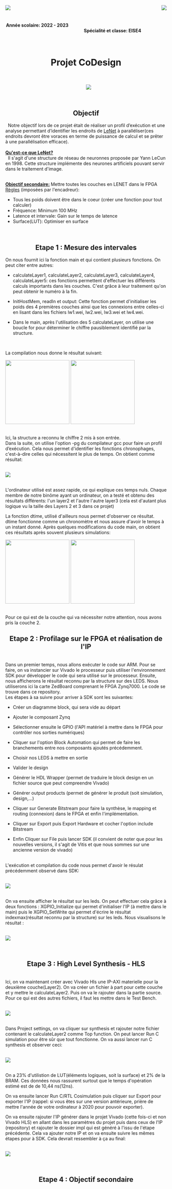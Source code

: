 <p>
  <img src= https://github.com/kibouasteve/CoDesign/assets/71629695/5523b2d0-aeb7-485c-8bdd-dbb5c23ea22e p align="left">
  <img src=https://github.com/kibouasteve/CoDesign/assets/71629695/ee78a014-0f7c-4ffa-82ed-bfce217817c7  p align ="right">
</p>

<br>
<br>

<h4>
  <h4 align ="center">Année scolaire: 2022 - 2023    
  &nbsp &nbsp &nbsp &nbsp &nbsp &nbsp &nbsp &nbsp &nbsp &nbsp &nbsp &nbsp &nbsp &nbsp &nbsp &nbsp &nbsp &nbsp &nbsp &nbsp &nbsp &nbsp &nbsp &nbsp &nbsp &nbsp &nbsp &nbsp &nbsp &nbsp &nbsp &nbsp &nbsp &nbsp     &nbsp &nbsp &nbsp &nbsp &nbsp &nbsp &nbsp &nbsp &nbsp &nbsp &nbsp &nbsp &nbsp &nbsp &nbsp &nbsp &nbsp &nbsp &nbsp &nbsp &nbsp &nbsp &nbsp &nbsp &nbsp &nbsp &nbsp &nbsp &nbsp &nbsp &nbsp &nbsp &nbsp 
  &nbsp &nbsp &nbsp &nbsp
  Spécialité et classe: EISE4
</h4>
<br>
  
<h1>
 <h1 align ="center">Projet CoDesign
</h1>
<br>
  
<p>
  &nbsp &nbsp &nbsp &nbsp &nbsp &nbsp &nbsp &nbsp &nbsp &nbsp &nbsp &nbsp &nbsp &nbsp &nbsp &nbsp &nbsp &nbsp &nbsp &nbsp &nbsp &nbsp &nbsp &nbsp &nbsp &nbsp &nbsp &nbsp
  &nbsp &nbsp &nbsp &nbsp    
  <img src= https://github.com/kibouasteve/CoDesign/assets/71629695/6517e3ec-59d0-44dd-9ef3-2836e5f5c4d5 p align="center">
</p>
  
<br>
 
<h2>
  <h2 align ="center"> Objectif
</h2> 
&nbsp Notre objectif lors de ce projet était de réaliser un profil d’exécution et une analyse permettant d’identifier les endroits de <ins>LeNet</ins> à
paralléliser(ces endroits devront être voraces en terme de puissance de calcul et se prêter à une parallélisation efficace).
<br>
<br>
<strong><ins>Qu'est-ce que LeNet?</ins></strong>
<br>
&nbsp Il s'agit d'une structure de réseau de neuronnes proposée par Yann LeCun en 1998. Cette structure implémente des neurones artificiels pouvant servir dans le traitement d'image.
<br>
<br>
  
<strong><ins>Objectif secondaire:</ins> </strong>Mettre toutes les couches en LENET dans le FPGA
<br>
<ins>Règles</ins> (imposées par l'encadreur):
<br>
 - Tous les poids doivent être dans le coeur (créer une fonction pour tout calculer)
 - Fréquence: Minimum 100 MHz
 - Latence et intervale: Gain sur le temps de latence
 - Surface(LUT): Optimiser en surface
<br>

<h2>
  <h2 align ="center"> Etape 1 : Mesure des intervales
</h2>
 
 On nous fournit ici la fonction main et  qui contient plusieurs fonctions. On peut citer entre autres:
  - calculateLayer1, calculateLayer2, calculateLayer3, calculateLayer4, calculateLayer5: ces fonctions permettent d'effectuer les différents calculs importants dans les couches. C'est grâce à leur traitement qu'on peut obtenir le numéro à la fin.
  
  - InitHostMem, readIn et output: Cette fonction permet d'initialiser les poids des 4 premières couches ainsi que les connexions entre celles-ci en lisant dans les fichiers lw1.wei, lw2.wei, lw3.wei et lw4.wei. 
  
  - Dans le main, après l'utilisation des 5 calculateLayer, on utilise une boucle for pour déterminer le chiffre pausiblement identifié par la structure. 
<br> 
  
  La compilation nous donne le résultat suivant:

<p>
  <img src= https://github.com/kibouasteve/CoDesign/assets/71629695/1b482abb-6018-4e0f-a5f6-ce6becf29f57 width = 200 height=200 >
  <img src=https://github.com/kibouasteve/CoDesign/assets/71629695/1e8140ca-caa4-4e9b-b7ee-eb518ce68cc7 width = 200 height=200 >
</p>
<br>   
Ici, la structure a reconnu le chiffre 2 mis à son entrée. 
<br>  
Dans la suite, on utilise l'option -pg du compilateur gcc pour faire un profil d’exécution. Cela nous permet d'identifier les fonctions chronophages, c'est-à-dire celles qui nécessitent le plus de temps.
On obtient comme résultat:
<br>
<br>
<p>
  <img src= https://github.com/kibouasteve/CoDesign/assets/71629695/40ca7fdb-ae20-4c61-ac23-78dcea659854>
</p>
<br> 
L'ordinateur utilisé est assez rapide, ce qui explique ces temps nuls. Chaque membre de notre binôme ayant un ordinateur, on a testé et obtenu des résultats différents: l'un layer2 et l'autre l'autre layer3 (cela est d'autant plus logique vu la taille des Layers 2 et 3 dans ce projet)
 
La fonction dtime, utilisé d'ailleurs nous permet d'observer ce résultat. dtime fonctionne comme un chronomètre et nous assure d'avoir le temps à un instant donné. Après quelques modifications du code main, on obtient ces résultats après souvent plusieurs simulations:
<br>
<p>  
 <img src= https://github.com/kibouasteve/CoDesign/assets/71629695/04ec95d0-887d-48b5-801b-4f7449f6fa4b width = 200 height=200 >
  <img src=https://github.com/kibouasteve/CoDesign/assets/71629695/34fa8c8b-d955-41e0-a42c-ce1c016a3154 width = 200 height=200 >
</p>
<br> 
Pour ce qui est de la couche qui va nécessiter notre attention, nous avons pris la couche 2.
<br> 
  
<h2>
  <h2 align ="center"> Etape 2 : Profilage sur le FPGA et réalisation de l'IP
</h2>
<br>
Dans un premier temps, nous allons exécuter le code sur ARM. Pour se faire, on va instancier sur Vivado le processeur puis utiliser l'environnement SDK pour développer le code qui sera utilisé sur le processeur. Ensuite, nous afficherons le résultat reconnu par la structure sur des LEDS. Nous utiliserons ici la carte ZedBoard comprenant le FPGA Zynq7000. Le code se trouve dans ce repository. 
<br>
Les étapes à sa suivre pour arriver à SDK sont les suivantes:
  
  - Créer un diagramme block, qui sera vide au départ
  
  - Ajouter le composant Zynq
  
  - Sélectionner ensuite le GPIO (l'API matériel à mettre dans le FPGA pour contrôler nos sorties numériques)
  
  - Cliquer sur l'option Block Automation qui permet de faire les branchements entre nos composants ajoutés précédemment.
  
  - Choisir nos LEDS à mettre en sortie
  
  - Valider le design 
  
  - Générer le HDL Wrapper (permet de traduire le block design en un fichier source que peut compreendre Vivado)
  
  - Générer output products (permet de générer le produit (soit simulation, design,...)
  
  - Cliquer sur Generate Bitstream pour faire la synthèse, le mapping et routing (connexion) dans le FPGA et enfin    l'implémentation.
  
  - Cliquer sur Export puis Export Hardware et cocher l'option include Bitstream
  
  - Enfin Cliquer sur File puis lancer SDK (il convient de noter que pour les nouvelles versions, il s'agit de Vitis et que nous sommes sur une ancienne version de vivado)
<br>  
L'exécution et compilation du code nous permet d'avoir le résulat précédemment observé dans SDK:
<br>
<br>
<p>
 <img src= https://github.com/kibouasteve/CoDesign/assets/71629695/5b7e5c97-cce2-48d6-8e0f-fc5f3eb550a0 >
</p>
<br> 
 On va ensuite afficher le résultat sur les leds. On peut effectuer cela grâce à deux fonctions : XGPIO_Initialize qui permet d'initialiser l'IP (à mettre dans le main) puis le XGPIO_SetWrite qui permet d'écrire le résultat indexmax(résultat reconnu par la structure) sur les leds. Nous visualisons le résultat :
<br>
<br>
<p>
 <img src= https://github.com/kibouasteve/CoDesign/assets/71629695/aa19a386-61d0-433d-90bf-8e5268d4870b >
</p>
<br>   
<h2>
  <h2 align ="center"> Etape 3 : High Level Synthesis - HLS
</h2>
<br>
Ici, on va maintenant créer avec Vivado Hls une IP-AXI materielle pour la deuxième couche(Layer2). On va créer un fichier à part pour cette couche et y mettre le calculateLayer2. Puis on va le rajouter dans la partie source. Pour ce qui est des autres fichiers, il faut les mettre dans le Test Bench. 
<br>
<br>
<p>
 <img src= https://github.com/kibouasteve/CoDesign/assets/71629695/63c6e665-3abc-4ec2-8f56-ebae79f3bf66 >
</p>
<br> 
Dans Project settings, on va cliquer sur synthesis et rajouter notre fichier contenant le calculateLayer2 comme Top function. On peut lancer Run C simulation pour être sûr que tout fonctionne. On va aussi lancer run C synthesis et observer ceci:
<br>
<br>
<p>
 <img src= https://github.com/kibouasteve/CoDesign/assets/71629695/4d7a90ad-b799-4b5c-97f2-acd6f6570eb6 >
</p>
<br>
On a 23% d'utilistion de LUT(éléments logiques, soit la surface) et 2% de la BRAM. Ces données nous rassurent surtout que le temps d'opération estimé est de de 10,44 ns(12ns).

On va ensuite lancer Run C/RTL Cosimulation puis cliquer sur Export pour exporter l'IP (rappel: si vous êtes sur une version antérieure, prière de mettre l'année de votre ordinateur à 2020 pour pouvoir exporter).
  
On va ensuite rajouter l'IP générer dans le projet Vivado (cette fois-ci et non Vivado HLS) en allant dans les paramètres du projet puis dans ceux de l'IP (repository) et rajouter le dossier impl qui est généré à l'issu de l'étape précédente. Cela va ajouter notre IP et on va ensuite suivre les mêmes  étapes pour à SDK. Cela devrait ressembler à ça au final:
<br>
<br>
<p>
 <img src= https://github.com/kibouasteve/CoDesign/assets/71629695/319874a9-ad56-47bc-a9b1-d11bc358d0e7 >
</p>
<br>
<h2>
  <h2 align ="center"> Etape 4 : Objectif secondaire
</h2>
<br>

